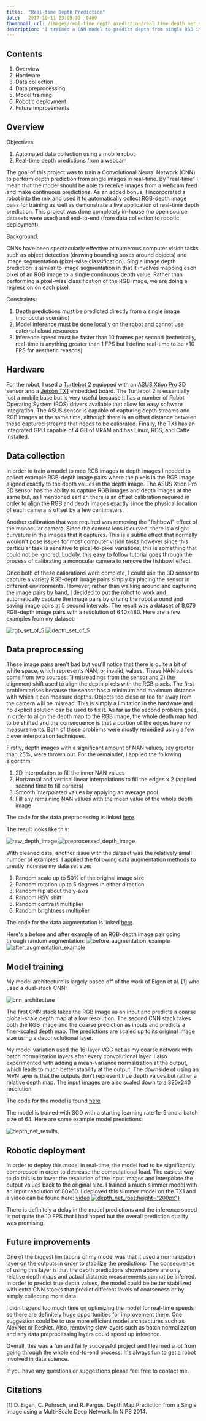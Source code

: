 ```yaml
---
title:  "Real-time Depth Prediction"
date:   2017-10-11 23:05:33 -0400
thumbnail_url: /images/real-time_depth_prediction/real_time_depth_net_screenshot.png
description: "I trained a CNN model to predict depth from single RGB images and I deployed the model in real-time from a webcam feed.  RGB-depth image pairs were collected automatically using a robot equipped with a 3D sensor."
---
```


## Contents
1. Overview
2. Hardware
3. Data collection
4. Data preprocessing
5. Model training
7. Robotic deployment
8. Future improvements

## Overview
Objectives:
1. Automated data collection using a mobile robot
2. Real-time depth predictions from a webcam

The goal of this project was to train a Convolutional Neural Network (CNN) to perform depth prediction from single images in real-time.  By "real-time" I mean that the model should be able to receive images from a webcam feed and make continuous predictions.  As an added bonus, I incorporated a robot into the mix and used it to automatically collect RGB-depth image pairs for training as well as demonstrate a live application of real-time depth prediction. This project was done completely in-house (no open source datasets were used) and end-to-end (from data collection to robotic deployment).  

Background:

CNNs have been spectacularly effective at numerous computer vision tasks such as object detection (drawing bounding boxes around objects) and image segmentation (pixel-wise classification).  Single image depth prediction is similar to image segmentation in that it involves mapping each pixel of an RGB image to a single continuous depth value. Rather than performing a pixel-wise classification of the RGB image, we are doing a regression on each pixel.  

Constraints:
1. Depth predictions must be predicted directly from a single image (monocular scenario)
2. Model inference must be done locally on the robot and cannot use external cloud resources
3. Inference speed must be faster than 10 frames per second (technically, real-time is anything greater than 1 FPS but I define real-time to be >10 FPS for aesthetic reasons)

## Hardware
For the robot, I used a [Turtlebot 2](http://www.turtlebot.com/turtlebot2/) equipped with an [ASUS Xtion Pro](https://www.asus.com/us/3D-Sensor/Xtion_PRO_LIVE/) 3D sensor and a [Jetson TX1](https://developer.nvidia.com/embedded/buy/jetson-tx1-devkit) embedded board.  The Turtlebot 2 is essentially just a mobile base but is very useful because it has a number of Robot Operating System (ROS) drivers available that allow for easy software integration.  The ASUS sensor is capable of capturing depth streams and RGB images at the same time, although there is an offset distance between these captured streams that needs to be calibrated.  Finally, the TX1 has an integrated GPU capable of 4 GB of VRAM and has Linux, ROS, and Caffe installed.

## Data collection
In order to train a model to map RGB images to depth images I needed to collect example RGB-depth image pairs where the pixels in the RGB image aligned exactly to the depth values in the depth image.  The ASUS Xtion Pro 3D sensor has the ability to capture RGB images and depth images at the same but, as I mentioned earlier, there is an offset calibration required in order to align the RGB and depth images exactly since the physical location of each camera is offset by a few centimeters.  

Another calibration that was required was removing the "fishbowl" effect of the monocular camera.  Since the camera lens is curved, there is a slight curvature in the images that it captures. This is a subtle effect that normally wouldn't pose issues for most computer vision tasks however since this particular task is sensitive to pixel-to-pixel variations, this is something that could not be ignored. Luckily, [this](http://wiki.ros.org/camera_calibration/Tutorials/MonocularCalibration) easy to follow tutorial goes through the process of calibrating a monocular camera to remove the fishbowl effect.  

Once both of these calibrations were complete, I could use the 3D sensor to capture a variety RGB-depth image pairs simply by placing the sensor in different environments.  However, rather than walking around and capturing the image pairs by hand, I decided to put the robot to work and automatically capture the image pairs by driving the robot around and saving image pairs at 5 second intervals.  The result was a dataset of 8,079 RGB-depth image pairs with a resolution of 640x480.  Here are a few examples from my dataset:

![rgb_set_of_5](/images/real-time_depth_prediction/raw_rgb_example_set.png)
![depth_set_of_5](/images/real-time_depth_prediction/raw_depth_example_set.png)

## Data preprocessing
These image pairs aren't bad but you'll notice that there is quite a bit of white space, which represents NAN, or invalid, values.  These NAN values come from two sources: 1) misreadings from the sensor and 2) the alignment shift used to align the depth pixels with the RGB pixels.  The first problem arises because the sensor has a minimum and maximum distance with which it can measure depths. Objects too close or too far away from the camera will be misread.  This is simply a limitation in the hardware and no explicit solution can be used to fix it.  As far as the second problem goes, in order to align the depth map to the RGB image, the whole depth map had to be shifted and the consequence is that a portion of the edges have no measurements.  Both of these problems were mostly remedied using a few clever interpolation techniques.

Firstly, depth images with a significant amount of NAN values, say greater than 25%, were thrown out.  For the remainder, I applied the following algorithm:
1. 2D interpolation to fill the inner NAN values
2. Horizontal and vertical linear interpolations to fill the edges x 2 (applied second time to fill corners)
3. Smooth interpolated values by applying an average pool
4. Fill any remaining NAN values with the mean value of the whole depth image

The code for the data preprocessing is linked [here](https://github.com/pgigioli/depth_net/blob/master/data_preprocess.py).

The result looks like this:

![raw_depth_image](/images/real-time_depth_prediction/depth_before_preproc.png) ![preprocessed_depth_image](/images/real-time_depth_prediction/depth_after_preproc.png)

With cleaned data, another issue with the dataset was the relatively small number of examples.  I applied the following data augmentation methods to greatly increase my data set size:
1. Random scale up to 50% of the original image size
2. Random rotation up to 5 degrees in either direction
3. Random flip about the y-axis
4. Random HSV shift
5. Random contrast multiplier
6. Random brightness multiplier

The code for the data augmentation is linked [here](https://github.com/pgigioli/depth_net/blob/master/data_augmentation.py).

Here's a before and after example of an RGB-depth image pair going through random augmentation:
![before_augmentation_example](/images/real-time_depth_prediction/rgb-depth_example.png)
![after_augmentation_example](/images/real-time_depth_prediction/rgb-depth_augmented_example.png)

## Model training
My model architecture is largely based off of the work of Eigen et al. [1] who used a dual-stack CNN:

![cnn_architecture](/images/real-time_depth_prediction/eigen_depth_cnn_net_architecture.png)

The first CNN stack takes the RGB image as an input and predicts a coarse global-scale depth map at a low resolution.  The second CNN stack takes both the RGB image and the coarse prediction as inputs and predicts a finer-scaled depth map.  The predictions are scaled up to its original image size using a deconvolutional layer.  

My model variation used the 16-layer VGG net as my coarse network with batch normalization layers after every convolutional layer.  I also experimented with adding a mean-variance normalization at the output, which leads to much better stability at the output.  The downside of using an MVN layer is that the outputs don't represent true depth values but rather a relative depth map.  The input images are also scaled down to a 320x240 resolution.  

The code for the model is found [here](https://github.com/pgigioli/depth_net/blob/master/depth_net.ipynb)

The model is trained with SGD with a starting learning rate 1e-9 and a batch size of 64.  Here are some example model predictions:

![depth_net_results](/images/real-time_depth_prediction/DepthNet_results.png)

## Robotic deployment
In order to deploy this model in real-time, the model had to be significantly compressed in order to decrease the computational load.  The easiest way to do this is to lower the resolution of the input images and interpolate the output values back to the original size.  I trained a much slimmer model with an input resolution of 80x60.  I deployed this slimmer model on the TX1 and a video can be found here:  [video](https://www.youtube.com/watch?v=odSl6qXdgyM)
[![depth_net_ros](/images/real-time_depth_prediction/real_time_depth_net_screenshot_icon.png){:height="200px"}](https://www.youtube.com/watch?v=odSl6qXdgyM)

There is definitely a delay in the model predictions and the inference speed is not quite the 10 FPS that I had hoped but the overall prediction quality was promising.

## Future improvements
One of the biggest limitations of my model was that it used a normalization layer on the outputs in order to stabilize the predictions.  The consequence of using this layer is that the depth predictions shown above are only relative depth maps and actual distance measurements cannot be inferred.  In order to predict true depth values, the model could be better stabilized with extra CNN stacks that predict different levels of coarseness or by simply collecting more data.  

I didn't spend too much time on optimizing the model for real-time speeds so there are definitely huge opportunities for improvement there.  One suggestion could be to use more efficient model architectures such as AlexNet or ResNet.  Also, removing slow layers such as batch normalization and any data preprocessing layers could speed up inference.

Overall, this was a fun and fairly successful project and I learned a lot from going through the whole end-to-end process.  It's always fun to get a robot involved in data science.

If you have any questions or suggestions please feel free to contact me.

## Citations
[1] D. Eigen, C. Puhrsch, and R. Fergus. Depth Map Prediction from a Single Image using a Multi-Scale Deep Network. In NIPS 2014.
